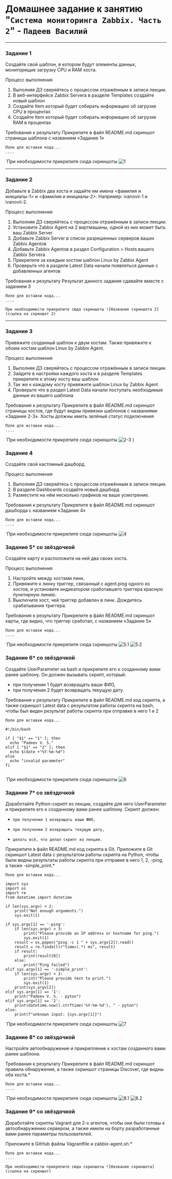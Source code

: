 # Домашнее задание к занятию "`Система мониторинга Zabbix. Часть 2`" - `Падеев Василий`


---

### Задание 1

Создайте свой шаблон, в котором будут элементы данных, мониторящие загрузку CPU и RAM хоста.

Процесс выполнения
1. Выполняя ДЗ сверяйтесь с процессом отражённым в записи лекции.
2. В веб-интерфейсе Zabbix Servera в разделе Templates создайте новый шаблон
3. Создайте Item который будет собирать информацию об загрузке CPU в процентах
4. Создайте Item который будет собирать информацию об загрузке RAM в процентах

Требования к результату
 Прикрепите в файл README.md скриншот страницы шаблона с названием «Задание 1»


```
Поле для вставки кода...
....
```

`При необходимости прикрепитe сюда скриншоты
![1](https://github.com/Vasiliy-Ser/homework_8_03_zabbix_part2/blob/main/img/8.3.1.1.png)


---

### Задание 2

Добавьте в Zabbix два хоста и задайте им имена <фамилия и инициалы-1> и <фамилия и инициалы-2>. Например: ivanovii-1 и ivanovii-2.

Процесс выполнения
1. Выполняя ДЗ сверяйтесь с процессом отражённым в записи лекции.
2. Установите Zabbix Agent на 2 виртмашины, одной из них может быть ваш Zabbix Server
3. Добавьте Zabbix Server в список разрешенных серверов ваших Zabbix Agentов
4. Добавьте Zabbix Agentов в раздел Configuration > Hosts вашего Zabbix Servera
5. Прикрепите за каждым хостом шаблон Linux by Zabbix Agent
6. Проверьте что в разделе Latest Data начали появляться данные с добавленных агентов

Требования к результату
 Результат данного задания сдавайте вместе с заданием 3

```
Поле для вставки кода...
....
```

`При необходимости прикрепитe сюда скриншоты
![Название скриншота 2](ссылка на скриншот 2)`


---

### Задание 3

Привяжите созданный шаблон к двум хостам. Также привяжите к обоим хостам шаблон Linux by Zabbix Agent.

Процесс выполнения
1. Выполняя ДЗ сверяйтесь с процессом отражённым в записи лекции.
2. Зайдите в настройки каждого хоста и в разделе Templates прикрепите к этому хосту ваш шаблон
3. Так же к каждому хосту привяжите шаблон Linux by Zabbix Agent
4. Проверьте что в раздел Latest Data начали поступать необходимые данные из вашего шаблона

Требования к результату
 Прикрепите в файл README.md скриншот страницы хостов, где будут видны привязки шаблонов с названиями «Задание 2-3». Хосты должны иметь зелёный статус подключения


```
Поле для вставки кода...
....
```

`При необходимости прикрепитe сюда скриншоты
![2-3](https://github.com/Vasiliy-Ser/homework_8_03_zabbix_part2/blob/main/img/8.3.3.1.png)
)

### Задание 4

Создайте свой кастомный дашборд.

Процесс выполнения
1. Выполняя ДЗ сверяйтесь с процессом отражённым в записи лекции.
2. В разделе Dashboards создайте новый дашборд
3. Разместите на нём несколько графиков на ваше усмотрение.

Требования к результату
 Прикрепите в файл README.md скриншот дашборда с названием «Задание 4»


```
Поле для вставки кода...
....
```

`При необходимости прикрепитe сюда скриншоты
![4](https://github.com/Vasiliy-Ser/homework_8_03_zabbix_part2/blob/main/img/8.3.4.1.png)


### Задание 5* со звёздочкой

Создайте карту и расположите на ней два своих хоста.

Процесс выполнения
1. Настройте между хостами линк.
2. Привяжите к линку триггер, связанный с agent.ping одного из хостов, и установите индикатором сработавшего триггера красную пунктирную линию.
3. Выключите хост, чей триггер добавлен в линк. Дождитесь срабатывания триггера.

Требования к результату
 Прикрепите в файл README.md скриншот карты, где видно, что триггер сработал, с названием «Задание 5»
 

```
Поле для вставки кода...
....
```

`При необходимости прикрепитe сюда скриншоты
![5.1](https://github.com/Vasiliy-Ser/homework_8_03_zabbix_part2/blob/main/img/8.3.5.1.png)
![5.2](https://github.com/Vasiliy-Ser/homework_8_03_zabbix_part2/blob/main/img/8.3.5.2.png)




### Задание 6* со звёздочкой

Создайте UserParameter на bash и прикрепите его к созданному вами ранее шаблону. Он должен вызывать скрипт, который:

- при получении 1 будет возвращать ваши ФИО,
- при получении 2 будет возвращать текущую дату.

Требования к результату
 Прикрепите в файл README.md код скрипта, а также скриншот Latest data с результатом работы скрипта на bash, чтобы был виден результат работы скрипта при отправке в него 1 и 2

 

```
Поле для вставки кода...

#!/bin/bash

if [ "$1" == "1" ]; then
  echo "Padeev V. S."
elif [ "$1" == "2" ]; then
  echo $(date +"%Y-%m-%d")
else
  echo "invalid parameter"
fi


```

`При необходимости прикрепитe сюда скриншоты
![6](https://github.com/Vasiliy-Ser/homework_8_03_zabbix_part2/blob/main/img/8.3.6.1.png)



### Задание 7* со звёздочкой

Доработайте Python-скрипт из лекции, создайте для него UserParameter и прикрепите его к созданному вами ранее шаблону. Скрипт должен:

- `при получении 1 возвращать ваши ФИО,`

- `при получении 2 возвращать текущую дату,`

- `делать всё, что делал скрипт из лекции.`

 Прикрепите в файл README.md код скрипта в Git. Приложите в Git скриншот Latest data с результатом работы скрипта на Python, чтобы были видны результаты работы скрипта при отправке в него 1, 2, -ping, а также -simple_print.* 

```
Поле для вставки кода...

import sys
import os
import re
from datetime import datetime

if len(sys.argv) < 2:
    print("Not enough arguments.")
    sys.exit(1)

if sys.argv[1] == '-ping':
    if len(sys.argv) < 3:
        print("Please provide an IP address or hostname for ping.")
        sys.exit(1)
    result = os.popen("ping -c 1 " + sys.argv[2]).read()
    result = re.findall(r"time=(.*) ms", result)
    if result:
        print(result[0])
    else:
        print("Ping failed")
elif sys.argv[1] == '-simple_print':
    if len(sys.argv) < 3:
        print("Please provide text to print.")
        sys.exit(1)
    print(sys.argv[2])
elif sys.argv[1] == '1':
    print("Padeev V. S. - pyton")
elif sys.argv[1] == '2':
    print(datetime.now().strftime('%Y-%m-%d'), " - pyton")
else:
    print(f"unknown input: {sys.argv[1]}")

```

`При необходимости прикрепитe сюда скриншоты
![7](https://github.com/Vasiliy-Ser/homework_8_03_zabbix_part2/blob/main/img/8.3.7.1.png)


### Задание 8* со звёздочкой

Настройте автообнаружение и прикрепление к хостам созданного вами ранее шаблона.

Требования к результату
 Прикрепите в файл README.md скриншот правила обнаружения, а также скриншот страницы Discover, где видны оба хоста.* 

```
Поле для вставки кода...
....
```

`При необходимости прикрепитe сюда скриншоты
![8.1](https://github.com/Vasiliy-Ser/homework_8_03_zabbix_part2/blob/main/img/8.3.8.1.png)
![8.2](https://github.com/Vasiliy-Ser/homework_8_03_zabbix_part2/blob/main/img/8.3.8.2.png)



### Задание 9* со звёздочкой

Доработайте скрипты Vagrant для 2-х агентов, чтобы они были готовы к автообнаружению сервером, а также имели на борту разработанные вами ранее параметры пользователей.

 Приложите в GitHub файлы Vagrantfile и zabbix-agent.sh.* 

```
Поле для вставки кода...
....
```

`При необходимости прикрепитe сюда скриншоты
![Название скриншота](ссылка на скриншот)`
